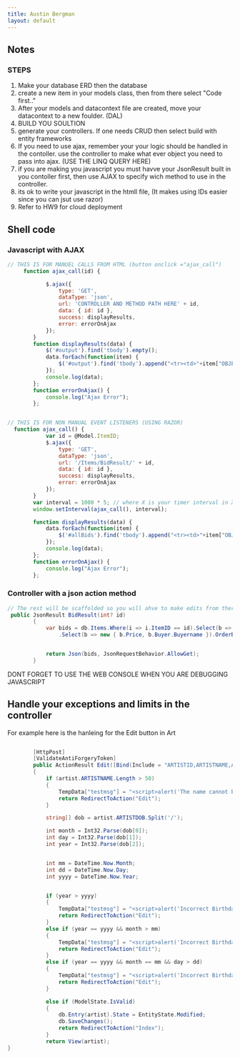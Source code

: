 ```yaml
---
title: Austin Bergman
layout: default
---
```


## Notes


### STEPS 
1. Make your database ERD then the database
2. create a new item in your models class, then from there select "Code first.."
3. After your models and datacontext file are created, move your datacontext to a new foulder. (DAL)
4. BUILD YOU SOULTION
5. generate your controllers. If one needs CRUD then select build with entity frameworks
6. If you need to use ajax, remember your your logic should be handled in the contoller. use the controller to make what ever object you need to pass into ajax. (USE THE LINQ QUERY HERE)
7. if you are making you javascript  you must havve your JsonResult built in you contoller first, then use AJAX to specify wich method to use in the controller.
8. its ok to write your javascript in the htmll file, (It makes using IDs easier since you can jsut use razor)
9.  Refer to HW9 for cloud deployment



## Shell code 


### Javascript with AJAX
```js
// THIS IS FOR MANUEL CALLS FROM HTML (button onclick ="ajax_call") 
     function ajax_call(id) {

            $.ajax({
                type: 'GET',
                dataType: 'json',
                url: 'CONTROLLER AND METHOD PATH HERE' + id,
                data: { id: id },
                success: displayResults,
                error: errorOnAjax
            });
        }
        function displayResults(data) {
            $('#output').find('tbody').empty();
            data.forEach(function(item) {
                $('#output').find('tbody').append("<tr><td>"+item["OBJECTS OF YOUR LINQ"]+"</td><td>"+item["OBJECTS OF YOUR LINQ"]+"</td></tr>");
            });
            console.log(data);
        };
        function errorOnAjax() {
            console.log("Ajax Error");
        };


// THIS IS FOR NON MANUAL EVENT LISTENERS (USING RAZOR)
  function ajax_call() {
            var id = @Model.ItemID;
            $.ajax({
                type: 'GET',
                dataType: 'json',
                url: '/Items/BidResult/' + id,
                data: { id: id },
                success: displayResults,
                error: errorOnAjax
            });
        }
        var interval = 1000 * 5; // where X is your timer interval in X seconds
        window.setInterval(ajax_call(), interval);

        function displayResults(data) {
            data.forEach(function(item) {
                $('#allBids').find('tbody').append("<tr><td>"+item["OBJECT OF YOUR LINQ"]+"</td><td>"+item["OBJECT OF YOUR LINQ"]+"</td></tr>");
            });
            console.log(data);
        };
        function errorOnAjax() {
            console.log("Ajax Error");
        };


```



### Controller with a json action method 

```csharp
// The rest will be scaffolded so you will ahve to make edits from there
 public JsonResult BidResult(int? id)
        {
            var bids = db.Items.Where(i => i.ItemID == id).Select(b => b.Bids).FirstOrDefault()
                .Select(b => new { b.Price, b.Buyer.Buyername }).OrderByDescending(b => b.Price).ToList();


            return Json(bids, JsonRequestBehavior.AllowGet);
        }


```


DONT FORGET TO USE THE WEB CONSOLE WHEN YOU ARE DEBUGGING JAVASCRIPT


## Handle your exceptions and limits in the controller 

For example here is the hanleing for the Edit button in Art

```csharp

        [HttpPost]
        [ValidateAntiForgeryToken]
        public ActionResult Edit([Bind(Include = "ARTISTID,ARTISTNAME,ARTISTDOB,BIRTHCITY")] Artist artist)
        {
            if (artist.ARTISTNAME.Length > 50)
            {
                TempData["testmsg"] = "<script>alert('The name cannot be more than 50 characters!');</script>";
                return RedirectToAction("Edit");
            }

            string[] dob = artist.ARTISTDOB.Split('/');

            int month = Int32.Parse(dob[0]);
            int day = Int32.Parse(dob[1]);
            int year = Int32.Parse(dob[2]);


            int mm = DateTime.Now.Month;
            int dd = DateTime.Now.Day;
            int yyyy = DateTime.Now.Year;


            if (year > yyyy)
            {
                TempData["testmsg"] = "<script>alert('Incorrect Birthday');</script>";
                return RedirectToAction("Edit");
            }
            else if (year == yyyy && month > mm)
            {
                TempData["testmsg"] = "<script>alert('Incorrect Birthday');</script>";
                return RedirectToAction("Edit");
            }
            else if (year == yyyy && month == mm && day > dd)
            {
                TempData["testmsg"] = "<script>alert('Incorrect Birthday');</script>";
                return RedirectToAction("Edit");
            }

            else if (ModelState.IsValid)
            {
                db.Entry(artist).State = EntityState.Modified;
                db.SaveChanges();
                return RedirectToAction("Index");
            }
            return View(artist);
}

```

